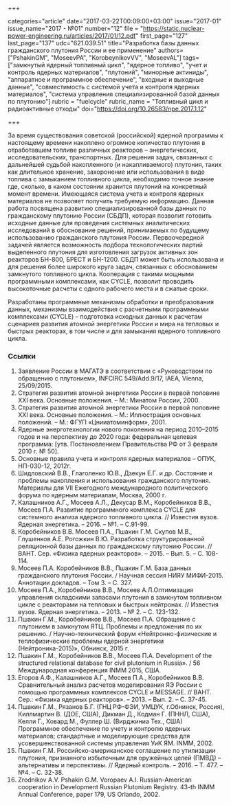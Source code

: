 +++

categories="article"
date="2017-03-22T00:09:00+03:00"
issue="2017-01"
issue_name="2017 - №01"
number="12"
file = "https://static.nuclear-power-engineering.ru/articles/2017/01/12.pdf"
first_page="127"
last_page="137"
udc="621.039.51"
title="Разработка базы данных гражданского плутония России и ее применение"
authors=["PshakinGM", "MoseevPA", "KorobeynikovVV", "MoseevAL"]
tags=["замкнутый ядерный топливный цикл", "ядерное топливо", "учет и контроль ядерных материалов", "плутоний", "минорные актиниды", "аппаратное и программное обеспечение", "входные и выходные данные", "совместимость с системой учета и контроля ядерных материалов", "система управления специализированной базой данных по плутонию"]
rubric = "fuelcycle"
rubric_name = "Топливный цикл и радиоактивные отходы"
doi="https://doi.org/10.26583/npe.2017.1.12"

+++

За время существования советской (российской) ядерной программы к настоящему времени накоплено огромное количество плутония в отработавшем топливе различных реакторов – энергетических, исследовательских, транспортных. Для решения задач, связанных с дальнейшей судьбой накопленного (и накапливаемого) плутония, таких как длительное хранение, захоронение или использования в виде топлива с замыканием топливного цикла, необходимо точное знание где, сколько, в каком состоянии хранится плутоний на конкретный момент времени. Имеющаяся система учета и контроля ядерных материалов не позволяет получить требуемую информацию. Данная работа посвящена развитию специализированной базы данных по гражданскому плутонию России (СБДП), которая позволит готовить исходные данные для проведения системных аналитических исследований в обоснование решений, принимаемых по будущему использованию гражданского плутония России. Первоочередной задачей является возможность подбора технологических партий выделенного плутония для изготовления загрузок активных зон реакторов БН-800, БРЕСТ и БН-1200. СБДП может быть использована и для решения более широкого круга задач, связанных с обоснованием замкнутого топливного цикла. Кооперация с такими мощными программными комплексами, как CYCLE, позволит проводить высокоточные расчеты с одного рабочего места и в сжатые сроки.

Разработаны программные механизмы обработки и преобразования данных, механизмы взаимодействия с расчетными программными комплексами (CYCLE) – подготовка исходных данных к расчетам сценариев развития атомной энергетики России и мира на тепловых и быстрых реакторах, в том числе и для замыкания ядерного топливного цикла.

### Ссылки

1. Заявление России в МАГАТЭ в соответствии с «Руководством по обращению с плутонием», INFCIRC 549/Add.9/17, IAEA, Vienna, 25/09/2015.
2. Стратегия развития атомной энергетики России в первой половине XXI века. Основные положения. – М.: Минатом России, 2000.
3. Стратегия развития атомной энергетики России в первой половине XXI века. Основные положения. – М.: Иллюстрация основных положений. – М.: ФГУП «Цнииатоминформ», 2001.
4. Ядерные энерготехнологии нового поколения на период 2010–2015 годов и на перспективу до 2020 года: федеральная целевая программа: [утв. Постановлением Правительства РФ от 3 февраля 2010 г. № 50].
5. Основные правила учета и контроля ядерных материалов – ОПУК, НП-030-12, 2012г.
6. Шидловский В.В., Глаголенко Ю.В., Дзекун Е.Г. и др. Состояние и проблемы накопления и использования гражданского плутония. Материалы для VII Ежегодного международного политического форума по ядерным материалам, Москва, 2000 г.
7. Калашников А.Г., Мосеев А.Л., Декусар В.М., Коробейников В.В., Мосеев П.А. Развитие программного комплекса CYCLE для системного анализа ядерного топливного цикла. // Известия вузов. Ядерная энергетика. – 2016. – №1. – С.91-99.
8. Коробейников В.В. Мосеев П.А., Пшакин Г.М. Скупов М.В., Глушенков А.Е. Рогожкин В.Ю. Разработка структурированной реляционной базы данных по гражданскому плутонию России. // ВАНТ. Сер. «Физика ядерных реакторов». – 2015. – Вып. 5. – С. 108-114.
9. Мосеев П.А. Коробейников В.В., Пшакин Г.М. База данных гражданского плутония России. / Научная сессия НИЯУ МИФИ-2015. Аннотации докладов. – Том 3. – С. 327.
10. Мосеев П.А., Коробейников В.В., Мосеев А.Л.Оптимизация управления складскими запасами плутония в замкнутом топливном цикле с реакторами на тепловых и быстрых нейтронах. // Известия вузов. Ядерная энергетика. – 2013. – № 2. – С. 123-132.
11. Пшакин Г.М., Коробейников В.В., Мосеев П.А. Обращение с плутонием в замкнутом ЯТЦ. Проблемы и предложения по их решению. / Научно-технический форум «Нейтронно-физические и теплофизические проблемы ядерной энергетики (Нейтроника-2015)», Обнинск, 2015 г.
12. Пшакин Г.М., Коробейников В.В., Мосеев П.А. Development of the structured relational database for civil plutonium in Russia». / 56 Международная конференция INMM 2015, США.
13. Егоров А.Ф., Калашников А.Г., Мосеев П.А., Коробейников В.В. Сравнительный анализ расчетов моделирования ЯЭ России с помощью программных комплексов CYCLE и MESSAGE. // ВАНТ. Сер.: «Физика ядерных реакторов». – 2013. – Вып. 2. – С. 37-45.
14. Пшакин Г.М., Рязанов Б.Г. (ГНЦ РФ-ФЭИ, УМЦУК, г.Обнинск, Россия), Киллмартин В. (ДОЕ, США), Дикман Д., Кодман Г. (ПННЛ, США), Келли Г., Ховард М., Фуллер Ш. (Вирджиниа Тех., США) Программное обеспечение по учету и контролю ядерных материалов; cтандартные и моделирующие средства для усовершенствованной системы управления УиК ЯМ. INMM, 2002.
15. Пшакин Г.М. Российско-американское соглашение по утилизации плутония, признанного избыточным для оружейных целей (ПМВД) – альтернативы и перспективы. // Ядерный контроль. – 2016. – Т. 477. – №4. – С. 32-38.
16. Zrodnikov A.V. Pshakin G.M. Voropaev A.I. Russian-American cooperation in Development Russian Plutonium Registry. 43-th INMM Annual Conference, paper 179, US Orlando, 2002.